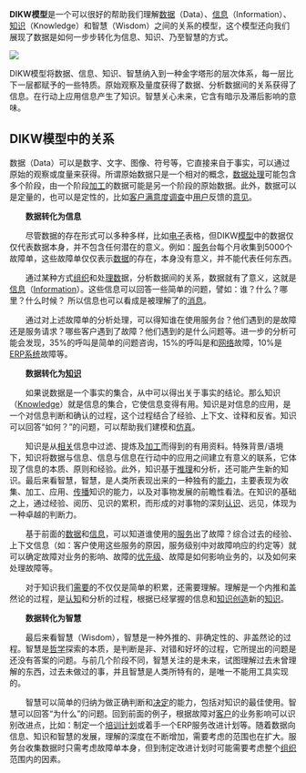**DIKW模型**是一个可以很好的帮助我们理解[数据](https://wiki.mbalib.com/wiki/数据)（Data）、[信息](https://wiki.mbalib.com/wiki/信息)（Information）、[知识](https://wiki.mbalib.com/wiki/知识)（Knowledge）和智慧（Wisdom）之间的关系的模型，这个模型还向我们展现了数据是如何一步步转化为信息、知识、乃至智慧的方式。

<img src="../imgs/DIKW.jpg">

DIKW模型将数据、信息、知识、智慧纳入到一种金字塔形的层次体系，每一层比下一层都赋予的一些特质。原始观察及量度获得了数据、分析数据间的关系获得了信息。在行动上应用信息产生了知识。智慧关心未来，它含有暗示及滞后影响的意味。

## DIKW模型中的关系

数据（Data）可以是数字、文字、图像、符号等，它直接来自于事实，可以通过原始的观察或度量来获得。所谓原始数据只是一个相对的概念，[数据处理](https://wiki.mbalib.com/wiki/数据处理)可能包含多个阶段，由一个阶段[加工](https://wiki.mbalib.com/wiki/加工)的数据可能是另一个阶段的原始数据。此外，数据可以是定量的，也可以是定性的，比如[客户满意度调查](https://wiki.mbalib.com/wiki/客户满意度调查)中[用户](https://wiki.mbalib.com/wiki/用户)反馈的[意见](https://wiki.mbalib.com/wiki/意见)。

　　**数据转化为信息**

　　尽管数据的存在形式可以多种多样，比如[电子](https://wiki.mbalib.com/wiki/电子)表格，但DIKW[模型](https://wiki.mbalib.com/wiki/模型)中的数据仅仅代表数据本身，并不包含任何潜在的意义。例如：[服务](https://wiki.mbalib.com/wiki/服务)台每个月收集到5000个故障单，这些故障单仅仅表示[数据](https://wiki.mbalib.com/wiki/数据)的存在，本身没有意义，并不能代表任何东西。

　　通过某种方式[组织](https://wiki.mbalib.com/wiki/组织)和处[理数](https://wiki.mbalib.com/wiki/理数)据，分析数据间的关系，数据就有了意义，这就是[信息](https://wiki.mbalib.com/wiki/信息)（[Information](https://wiki.mbalib.com/wiki/Information)）。这些信息可以回答一些简单的问题，譬如：谁？什么？哪里？什么时候？ 所以信息也可以看成是被理解了的[消息](https://wiki.mbalib.com/wiki/消息)。

　　通过对上述故障单的分析处理，可以得知谁在使用服务台？他们遇到的是故障还是服务请求？哪些客户遇到了故障？他们遇到的是什么问题等。进一步的分析可能会发现，35%的呼叫是简单的问题咨询，15%的呼叫是和[网络](https://wiki.mbalib.com/wiki/网络)故障，10%是[ERP系统](https://wiki.mbalib.com/wiki/ERP系统)故障等。

　　**数据转化为[知识](https://wiki.mbalib.com/wiki/知识)**

　　如果说数据是一个事实的集合，从中可以得出关于事实的结论。那么知识（[Knowledge](https://wiki.mbalib.com/wiki/Knowledge)）就是信息的集合，它使信息变得有用。知识是对信息的应用，是一个对信息判断和确认的过程，这个过程结合了经验、上下文、诠释和反省。知识可以回答“如何？”的问题，可以帮助我们建模和[仿真](https://wiki.mbalib.com/wiki/仿真)。

　　知识是从[相关](https://wiki.mbalib.com/wiki/相关)信息中过滤、提炼及[加工](https://wiki.mbalib.com/wiki/加工)而得到的有用资料。特殊背景/语境下，知识将数据与信息、信息与信息在行动中的应用之间建立有意义的联系，它体现了信息的本质、原则和经验。此外，知识基于[推理](https://wiki.mbalib.com/wiki/推理)和分析，还可能产生新的知识。最后来看智慧，智慧，是人类所表现出来的一种独有的[能力](https://wiki.mbalib.com/wiki/能力)，主要表现为收集、加工、应用、[传播](https://wiki.mbalib.com/wiki/传播)知识的能力，以及对事物发展的前瞻性看法。在知识的基础之上，通过经验、阅历、见识的累积，而形成的对事物的深刻[认识](https://wiki.mbalib.com/wiki/认识)、远见，体现为一种卓越的判断力。

　　基于前面的[数据](https://wiki.mbalib.com/wiki/数据)和[信息](https://wiki.mbalib.com/wiki/信息)，可以知道谁使用的[服务](https://wiki.mbalib.com/wiki/服务)出了故障？综合过去的经验、上下文信息（如：客户使用这些服务的原因，服务级别中对故障响应的约定等）就可以确定故障对业务的影响、故障的[优先级](https://wiki.mbalib.com/wiki/优先级)、故障是如何影响业务的，以及如何来处理故障等。

　　对于知识我们[需要](https://wiki.mbalib.com/wiki/需要)的不仅仅是简单的积累，还需要理解。理解是一个内推和盖然论的过程，是[认知](https://wiki.mbalib.com/wiki/认知)和分析的过程，根据已经掌握的信息和[知识创造](https://wiki.mbalib.com/wiki/知识创造)新的[知识](https://wiki.mbalib.com/wiki/知识)。

　　**数据转化为智慧**

　　最后来看智慧（Wisdom），智慧是一种外推的、非确定性的、非盖然论的过程。智慧是[哲学](https://wiki.mbalib.com/wiki/哲学)探索的本质，是判断是非、对错和好坏的过程，它所提出的问题是还没有答案的问题。与前几个阶段不同，智慧关注的是未来，试图理解过去未曾理解的东西，过去未做过的事，并且智慧是人类所特有的，是唯一不能用工具实现的。

　　智慧可以简单的归纳为做正确判断和[决定](https://wiki.mbalib.com/wiki/决定)的能力，包括对知识的最佳使用。智慧可以回答“为什么”的问题。回到前面的例子，根据故障对[客户](https://wiki.mbalib.com/wiki/客户)的业务影响可以识别改进点，比如：制定一个[培训计划](https://wiki.mbalib.com/wiki/培训计划)或着手一个ERP服务改进计划等。随着数据向信息、知识和智慧的发展，理解的深度在不断增加，需要考虑的范围也在扩大。服务台收集数据时只需考虑故障单本身，但到制定改进计划时可能需要考虑整个[组织](https://wiki.mbalib.com/wiki/组织)范围内的因素。